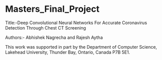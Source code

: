 # Masters_Final_Project

Title:-Deep Convolutional Neural Networks For
Accurate Coronavirus Detection
Through Chest CT Screening

Authors:-
Abhishek Nagrecha and Rajesh Aytha

This work was supported in part by the Department of Computer Science, Lakehead University, Thunder Bay, Ontario, Canada P7B 5E1.

